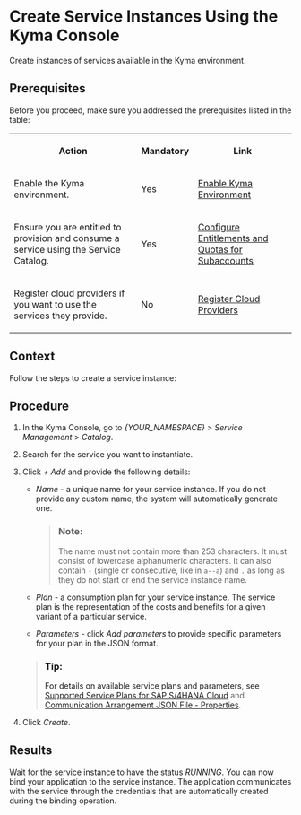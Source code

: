<!-- loio0453ffbaad1b4352b801df2f8cabc0fa -->

# Create Service Instances Using the Kyma Console

Create instances of services available in the Kyma environment.



<a name="loio0453ffbaad1b4352b801df2f8cabc0fa__prereq_gmm_ztp_cmb"/>

## Prerequisites

Before you proceed, make sure you addressed the prerequisites listed in the table:


<table>
<tr>
<th>

Action



</th>
<th>

Mandatory



</th>
<th>

Link



</th>
</tr>
<tr>
<td>

Enable the Kyma environment.



</td>
<td>

Yes



</td>
<td>

[Enable Kyma Environment](Enable_Kyma_Environment_09dd313.md)



</td>
</tr>
<tr>
<td>

Ensure you are entitled to provision and consume a service using the Service Catalog.



</td>
<td>

Yes



</td>
<td>

[Configure Entitlements and Quotas for Subaccounts](Configure_Entitlements_and_Quotas_for_Subaccounts_5ba357b.md)



</td>
</tr>
<tr>
<td>

Register cloud providers if you want to use the services they provide.



</td>
<td>

No



</td>
<td>

[Register Cloud Providers](Register_Cloud_Providers_740132a.md)



</td>
</tr>
</table>



<a name="loio0453ffbaad1b4352b801df2f8cabc0fa__context_fht_f2x_cmb"/>

## Context

Follow the steps to create a service instance:



## Procedure

1.  In the Kyma Console, go to *\{YOUR\_NAMESPACE\}* \> *Service Management* \> *Catalog*.

2.  Search for the service you want to instantiate.

3.  Click *+ Add* and provide the following details:

    -   *Name* - a unique name for your service instance. If you do not provide any custom name, the system will automatically generate one.

        > ### Note:  
        > The name must not contain more than 253 characters. It must consist of lowercase alphanumeric characters. It can also contain `-` \(single or consecutive, like in `a--a`\) and `.` as long as they do not start or end the service instance name.

    -   *Plan* - a consumption plan for your service instance. The service plan is the representation of the costs and benefits for a given variant of a particular service.
    -   *Parameters* - click *Add parameters* to provide specific parameters for your plan in the JSON format.
    > ### Tip:  
    > For details on available service plans and parameters, see [Supported Service Plans for SAP S/4HANA Cloud](Supported_Service_Plans_for_SAP_S4HANA_Cloud_925c00a.md) and [Communication Arrangement JSON File - Properties](Communication_Arrangement_JSON_File_-_Properties_553a4c6.md).

4.  Click *Create*.




<a name="loio0453ffbaad1b4352b801df2f8cabc0fa__result_rbb_5kj_5pb"/>

## Results

Wait for the service instance to have the status *RUNNING*. You can now bind your application to the service instance. The application communicates with the service through the credentials that are automatically created during the binding operation.

